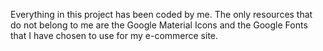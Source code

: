 Everything in this project has been coded by me. The only resources that do not belong to me are the Google Material Icons and the Google Fonts that I have chosen to use for my e-commerce site.